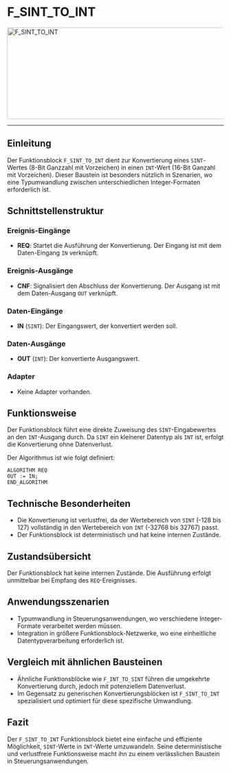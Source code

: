 # F_SINT_TO_INT

<img width="1426" height="213" alt="F_SINT_TO_INT" src="https://github.com/user-attachments/assets/398a23eb-3229-4f56-8246-e9d579c3932e" />

* * * * * * * * * *
## Einleitung
Der Funktionsblock `F_SINT_TO_INT` dient zur Konvertierung eines `SINT`-Wertes (8-Bit Ganzzahl mit Vorzeichen) in einen `INT`-Wert (16-Bit Ganzahl mit Vorzeichen). Dieser Baustein ist besonders nützlich in Szenarien, wo eine Typumwandlung zwischen unterschiedlichen Integer-Formaten erforderlich ist.

## Schnittstellenstruktur

### **Ereignis-Eingänge**
- **REQ**: Startet die Ausführung der Konvertierung. Der Eingang ist mit dem Daten-Eingang `IN` verknüpft.

### **Ereignis-Ausgänge**
- **CNF**: Signalisiert den Abschluss der Konvertierung. Der Ausgang ist mit dem Daten-Ausgang `OUT` verknüpft.

### **Daten-Eingänge**
- **IN** (`SINT`): Der Eingangswert, der konvertiert werden soll.

### **Daten-Ausgänge**
- **OUT** (`INT`): Der konvertierte Ausgangswert.

### **Adapter**
- Keine Adapter vorhanden.

## Funktionsweise
Der Funktionsblock führt eine direkte Zuweisung des `SINT`-Eingabewertes an den `INT`-Ausgang durch. Da `SINT` ein kleinerer Datentyp als `INT` ist, erfolgt die Konvertierung ohne Datenverlust.

Der Algorithmus ist wie folgt definiert:
```ST
ALGORITHM REQ
OUT := IN;
END_ALGORITHM
```

## Technische Besonderheiten
- Die Konvertierung ist verlustfrei, da der Wertebereich von `SINT` (-128 bis 127) vollständig in den Wertebereich von `INT` (-32768 bis 32767) passt.
- Der Funktionsblock ist deterministisch und hat keine internen Zustände.

## Zustandsübersicht
Der Funktionsblock hat keine internen Zustände. Die Ausführung erfolgt unmittelbar bei Empfang des `REQ`-Ereignisses.

## Anwendungsszenarien
- Typumwandlung in Steuerungsanwendungen, wo verschiedene Integer-Formate verarbeitet werden müssen.
- Integration in größere Funktionsblock-Netzwerke, wo eine einheitliche Datentypverarbeitung erforderlich ist.

## Vergleich mit ähnlichen Bausteinen
- Ähnliche Funktionsblöcke wie `F_INT_TO_SINT` führen die umgekehrte Konvertierung durch, jedoch mit potenziellem Datenverlust.
- Im Gegensatz zu generischen Konvertierungsblöcken ist `F_SINT_TO_INT` spezialisiert und optimiert für diese spezifische Umwandlung.

## Fazit
Der `F_SINT_TO_INT` Funktionsblock bietet eine einfache und effiziente Möglichkeit, `SINT`-Werte in `INT`-Werte umzuwandeln. Seine deterministische und verlustfreie Funktionsweise macht ihn zu einem verlässlichen Baustein in Steuerungsanwendungen.
